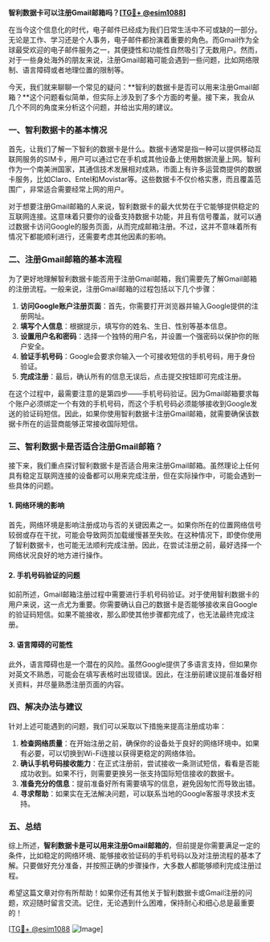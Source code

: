 **智利数据卡可以注册Gmail邮箱吗？[[TG💪+ @esim1088](https://t.me/s/esim1088)]**

在当今这个信息化的时代，电子邮件已经成为我们日常生活中不可或缺的一部分。无论是工作、学习还是个人事务，电子邮件都扮演着重要的角色。而Gmail作为全球最受欢迎的电子邮件服务之一，其便捷性和功能性自然吸引了无数用户。然而，对于一些身处海外的朋友来说，注册Gmail邮箱可能会遇到一些问题，比如网络限制、语言障碍或者地理位置的限制等。

今天，我们就来聊聊一个常见的疑问：**智利的数据卡是否可以用来注册Gmail邮箱？**这个问题看似简单，但实际上涉及到了多个方面的考量。接下来，我会从几个不同的角度来分析这个问题，并给出实用的建议。

### 一、智利数据卡的基本情况

首先，让我们了解一下智利的数据卡是什么。数据卡通常是指一种可以提供移动互联网服务的SIM卡，用户可以通过它在手机或其他设备上使用数据流量上网。智利作为一个南美洲国家，其通信技术发展相对成熟，市面上有许多运营商提供的数据卡服务，比如Claro、Entel和Movistar等。这些数据卡不仅价格实惠，而且覆盖范围广，非常适合需要经常上网的用户。

对于想要注册Gmail邮箱的人来说，智利数据卡的最大优势在于它能够提供稳定的互联网连接。这意味着只要你的设备支持数据卡功能，并且有信号覆盖，就可以通过数据卡访问Google的服务页面，从而完成邮箱注册。不过，这并不意味着所有情况下都能顺利进行，还需要考虑其他因素的影响。

### 二、注册Gmail邮箱的基本流程

为了更好地理解智利数据卡能否用于注册Gmail邮箱，我们需要先了解Gmail邮箱的注册流程。一般来说，注册Gmail邮箱的过程包括以下几个步骤：

1. **访问Google账户注册页面**：首先，你需要打开浏览器并输入Google提供的注册网址。
2. **填写个人信息**：根据提示，填写你的姓名、生日、性别等基本信息。
3. **设置用户名和密码**：选择一个独特的用户名，并设置一个强密码以保护你的账户安全。
4. **验证手机号码**：Google会要求你输入一个可接收短信的手机号码，用于身份验证。
5. **完成注册**：最后，确认所有的信息无误后，点击提交按钮即可完成注册。

在这个过程中，最需要注意的是第四步——手机号码验证。因为Gmail邮箱要求每个账户必须绑定一个有效的手机号码，而这个手机号码必须能够接收到Google发送的验证码短信。因此，如果你使用智利数据卡注册Gmail邮箱，就需要确保该数据卡所在的运营商能够正常接收国际短信。

### 三、智利数据卡是否适合注册Gmail邮箱？

接下来，我们重点探讨智利数据卡是否适合用来注册Gmail邮箱。虽然理论上任何具有稳定互联网连接的设备都可以用来完成注册，但在实际操作中，可能会遇到一些具体的问题。

#### 1. 网络环境的影响

首先，网络环境是影响注册成功与否的关键因素之一。如果你所在的位置网络信号较弱或存在干扰，可能会导致网页加载缓慢甚至失败。在这种情况下，即使你使用了智利数据卡，也可能无法顺利完成注册。因此，在尝试注册之前，最好选择一个网络状况良好的地方进行操作。

#### 2. 手机号码验证的问题

如前所述，Gmail邮箱注册过程中需要进行手机号码验证。对于使用智利数据卡的用户来说，这一点尤为重要。你需要确认自己的数据卡是否能够接收来自Google的验证码短信。如果不能接收，那么即使其他步骤都完成了，也无法最终完成注册。

#### 3. 语言障碍的可能性

此外，语言障碍也是一个潜在的风险。虽然Google提供了多语言支持，但如果你对英文不熟悉，可能会在填写表格时出现错误。因此，在注册前建议提前准备好相关资料，并尽量熟悉注册页面的内容。

### 四、解决办法与建议

针对上述可能遇到的问题，我们可以采取以下措施来提高注册成功率：

1. **检查网络质量**：在开始注册之前，确保你的设备处于良好的网络环境中。如果有必要，可以切换到Wi-Fi连接以获得更稳定的网络体验。
2. **确认手机号码接收能力**：在正式注册前，尝试接收一条测试短信，看看是否能成功收到。如果不行，则需要更换另一张支持国际短信接收的数据卡。
3. **准备充分的信息**：提前准备好所有需要填写的信息，避免因匆忙而导致出错。
4. **寻求帮助**：如果实在无法解决问题，可以联系当地的Google客服寻求技术支持。

### 五、总结

综上所述，**智利数据卡是可以用来注册Gmail邮箱的**，但前提是你需要满足一定的条件，比如稳定的网络环境、能够接收验证码的手机号码以及对注册流程的基本了解。只要做好充分准备，并按照正确的步骤操作，大多数人都能够顺利完成注册过程。

希望这篇文章对你有所帮助！如果你还有其他关于智利数据卡或Gmail注册的问题，欢迎随时留言交流。记住，无论遇到什么困难，保持耐心和细心总是最重要的！

[[TG💪+ @esim1088](https://t.me/s/esim1088) ![Image](https://i.postimg.cc/4NQfJmqS/Snipaste-2025-05-13-00-14-12.png)]